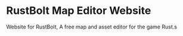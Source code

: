 # RustBolt Map Editor Website
Website for RustBolt, A free map and asset editor for the game Rust.s
